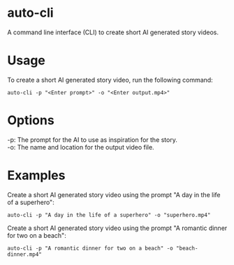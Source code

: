 # auto-cli
A command line interface (CLI) to create short AI generated story videos.

# Usage
To create a short AI generated story video, run the following command:

```
auto-cli -p "<Enter prompt>" -o "<Enter output.mp4>"
```
# Options
-p: The prompt for the AI to use as inspiration for the story.<br>
-o: The name and location for the output video file.

# Examples

Create a short AI generated story video using the prompt "A day in the life of a superhero":
```
auto-cli -p "A day in the life of a superhero" -o "superhero.mp4"
```

Create a short AI generated story video using the prompt "A romantic dinner for two on a beach":
```
auto-cli -p "A romantic dinner for two on a beach" -o "beach-dinner.mp4"
```
